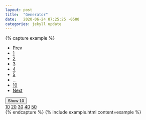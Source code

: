 ```yaml
---
layout: post
title:  "Generator"
date:   2020-06-24 07:25:25 -0500
categories: jekyll update
---
```

{% capture example %}
<nav aria-label="Page navigation example">
    <ul class="pagination">
        <li class="page-item"><a class="page-link" href="#">Prev</a></li>
        <li class="page-item"><a class="page-link" href="#">1</a></li>
        <li class="page-item"><a class="page-link" href="#">2</a></li>
        <li class="page-item active"><a class="page-link" href="#">3</a></li>
        <li class="page-item"><a class="page-link" href="#">4</a></li>
        <li class="page-item"><a class="page-link" href="#">5</a></li>
        <li class="page-item"><span class="page-link" href="#">...</span></li>
        <li class="page-item"><a class="page-link" href="#">10</a></li>
        <li class="page-item"><a class="page-link" href="#">Next</a></li>
    </ul>
    <div class="dropdown">
        <button class="btn btn-secondary dropdown-toggle" type="button" id="dropdownMenuButton" data-toggle="dropdown" aria-haspopup="true" aria-expanded="false">
            Show 10
        </button>
        <div class="dropdown-menu" aria-labelledby="dropdownMenuButton">
            <a class="dropdown-item" href="#">10</a>
            <a class="dropdown-item" href="#">20</a>
            <a class="dropdown-item" href="#">30</a>
            <a class="dropdown-item" href="#">40</a>
            <a class="dropdown-item" href="#">50</a>
        </div>
    </div>
</nav>
{% endcapture %}
{% include example.html content=example %}

[jekyll-docs]: https://jekyllrb.com/docs/home
[jekyll-gh]:   https://github.com/jekyll/jekyll
[jekyll-talk]: https://talk.jekyllrb.com/
